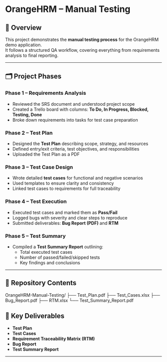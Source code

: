 # OrangeHRM – Manual Testing

## 📌 Overview
This project demonstrates the **manual testing process** for the OrangeHRM demo application.  
It follows a structured QA workflow, covering everything from requirements analysis to final reporting.

---

## 🗂️ Project Phases

### **Phase 1 – Requirements Analysis**
- Reviewed the SRS document and understood project scope  
- Created a Trello board with columns: **To Do, In Progress, Blocked, Testing, Done**  
- Broke down requirements into tasks for test case preparation  

### **Phase 2 – Test Plan**
- Designed the **Test Plan** describing scope, strategy, and resources  
- Defined entry/exit criteria, test objectives, and responsibilities  
- Uploaded the Test Plan as a PDF  

### **Phase 3 – Test Case Design**
- Wrote detailed **test cases** for functional and negative scenarios  
- Used templates to ensure clarity and consistency  
- Linked test cases to requirements for full traceability  

### **Phase 4 – Test Execution**
- Executed test cases and marked them as **Pass/Fail**  
- Logged bugs with severity and clear steps to reproduce  
- Submitted deliverables: **Bug Report (PDF)** and **RTM**  

### **Phase 5 – Test Summary**
- Compiled a **Test Summary Report** outlining:  
  - Total executed test cases  
  - Number of passed/failed/skipped tests  
  - Key findings and conclusions  

---

## 📂 Repository Contents
OrangeHRM-Manual-Testing/
├── Test_Plan.pdf
├── Test_Cases.xlsx
├── Bug_Report.pdf
├── RTM.xlsx
└── Test_Summary_Report.pdf

## 🎯 Key Deliverables
- **Test Plan**  
- **Test Cases**  
- **Requirement Traceability Matrix (RTM)**  
- **Bug Report**  
- **Test Summary Report**  

---

